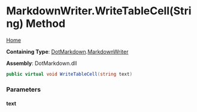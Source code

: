 <a name="_top"></a>

# MarkdownWriter\.WriteTableCell\(String\) Method

[Home](../../../README.md#_top)

**Containing Type**: [DotMarkdown](../../README.md#_top)\.[MarkdownWriter](../README.md#_top)

**Assembly**: DotMarkdown\.dll

```csharp
public virtual void WriteTableCell(string text)
```

### Parameters

#### text

